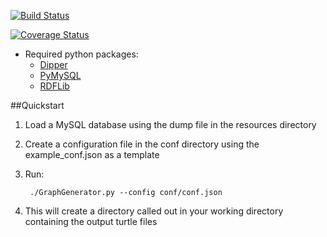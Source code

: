 [![Build Status](https://travis-ci.org/monarch-initiative/mckb.svg?branch=master)](https://travis-ci.org/monarch-initiative/mckb)

[![Coverage Status](https://coveralls.io/repos/monarch-initiative/mckb/badge.svg)](https://coveralls.io/r/monarch-initiative/mckb)

* Required python packages:
    * [Dipper](https://github.com/monarch-initiative/dipper)
    * [PyMySQL](https://github.com/PyMySQL/PyMySQL)
    * [RDFLib](https://github.com/RDFLib/rdflib)
    
##Quickstart

1. Load a MySQL database using the dump file in the resources directory
2. Create a configuration file in the conf directory using the example_conf.json as a template
3. Run:

        ./GraphGenerator.py --config conf/conf.json

4. This will create a directory called out in your working directory containing the output turtle files
    

